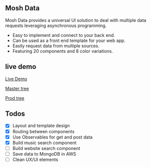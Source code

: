 ## Mosh Data
 
Mosh Data provides a universal UI solution to deal with multiple data requests leveraging asynchronous programming.

- Easy to implement and connect to your back end.
- Can be used as a front end template for your web app.
- Easily request data from multiple sources.
- Featuring 20 components and 8 color variations.

## live demo

[Live Demo](https://mo-sharif.github.io/Mosh-Data "Check it out")

[Master tree](https://github.com/mo-sharif/Mosh-Data "Check it out")

[Prod tree](https://github.com/mo-sharif/Mosh-Data/tree/gh-pages "Check it out")

## Todos

- [x] Layout and template design
- [x] Routing between components
- [x] Use Observables for get and post data
- [x] Build music search component
- [ ] Build website search component
- [ ] Save data to MongoDB in AWS
- [ ] Clean UX/UI elements
